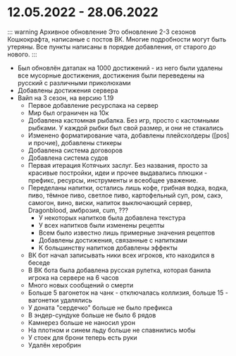 
# 12.05.2022 - 28.06.2022

::: warning Архивное обновление
Это обновление 2-3 сезонов Кошкокрафта, написаные с постов ВК. Многие подробности могут быть утеряны.
Все пункты написаны в порядке добавления, от старого до нового.
:::

- Был обновлён датапак на 1000 достижений - из него были удалены все мусорные достижения, достижения были переведены на русский с различными приколюхами
- Добавлены достижения сервера
- Вайп на 3 сезон, на версию 1.19
  - Первое добавление ресурспака на сервер
  - Мир был ограничен на 10к
  - Добавлена кастомная рыбалка. Без игр, просто с кастомными рыбками. У каждой рыбки был свой размер, и они не стакались
  - Изменено форматирование чата, добавлены плейсхолдеры ([pos] и прочие), добавлены стикеры
  - Добавлена система договоров
  - Добавлена система судов
  - Первая итерация Котячьих заслуг. Без названия, просто за красивые постройки, идеи и прочее выдавались плюшки - префикс, ресурсы, инструменты и всеобщее уважение.
  - Переделаны напитки, остались лишь кофе, грибная водка, водка, пиво, тёмное пиво, светлое пиво, картофельный суп, ром, сакэ, самогон, вино, виски, напиток выключающий сервер, Dragonblood, амброзия, cum, ???
    - У некоторых напитков была добавлена текстура
    - У всех напитков были изменены рецепты
    - Всем было известно лишь примерные значения рецептов
    - Добавлены достижения, связанные с напитками
    - К большинству напитков добавлены эффекты
  - ВК бот начал записывать ники всех игроков, кто находился в беседе
  - В ВК бота была добавлена русская рулетка, которая банила игрока на сервере на 6 часов
  - Много новых сообщений о смерти
  - Больше 5 вагонеток на чанк - отключалась коллизия, больше 15 - вагонетки удалялись
  - У доната "сердечко" больше не было префикса
  - В эндер-сундуке больше не было 6 рядов
  - Камнерез больше не наносил урон
  - На плотном и синем льду больше не спавнились мобы
  - У стоек для брони теперь есть руки
  - Удалён херобрин